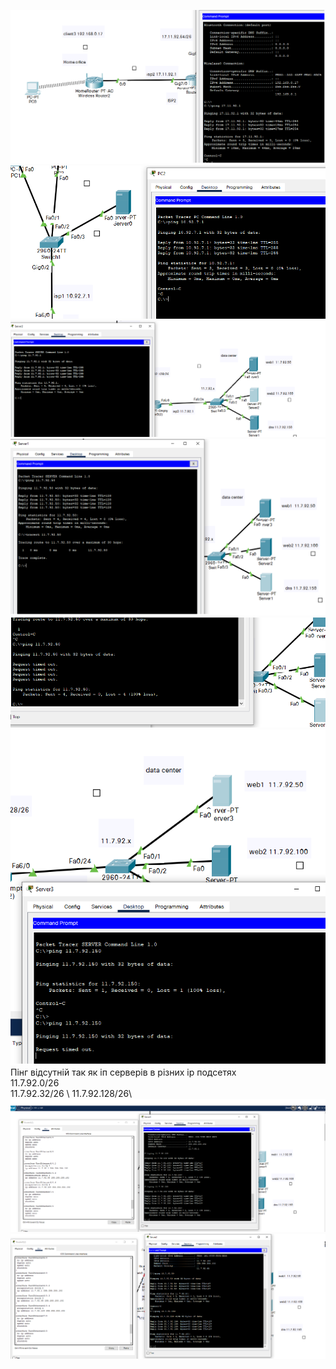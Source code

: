![alt text](/m1/task3.2/screenshots/1.png "Описание будет тут")
![alt text](/m1/task3.2/screenshots/2.png "Описание будет тут")
![alt text](/m1/task3.2/screenshots/3.png "Описание будет тут")
![alt text](/m1/task3.2/screenshots/4.png "Описание будет тут")
![alt text](/m1/task3.2/screenshots/5.png "Описание будет тут")
![alt text](/m1/task3.2/screenshots/6a.png "Описание будет тут") \
Пінг відсутній так як іп серверів в різних ip подсетях    \
11.7.92.0/26 \
11.7.92.32/26   \ 
11.7.92.128/26\ 
![alt text](/m1/task3.2/screenshots/7.png "Описание будет тут")
![alt text](/m1/task3.2/screenshots/8.png "Описание будет тут")
